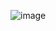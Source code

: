 ![image](https://user-images.githubusercontent.com/46597698/112307847-67f90980-8cdc-11eb-9161-7cc3e5c7328c.png)
